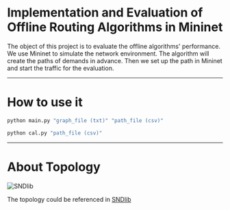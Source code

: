 Implementation and Evaluation of Offline Routing Algorithms in Mininet
=================================================
The object of this project is to evaluate the offline algorithms' performance. We use Mininet to simulate the network environment. The algorithm will create the paths of demands in advance. Then we set up the path in Mininet and start the traffic for the evaluation.

****

# How to use it

```Bash
python main.py "graph_file (txt)" "path_file (csv)"

python cal.py "path_file (csv)"
```

****

# About Topology

![SNDlib](http://sndlib.zib.de/images/top-head.gif "SDNlib logo")

The topology could be referenced in [SNDlib](http://sndlib.zib.de/home.action)


